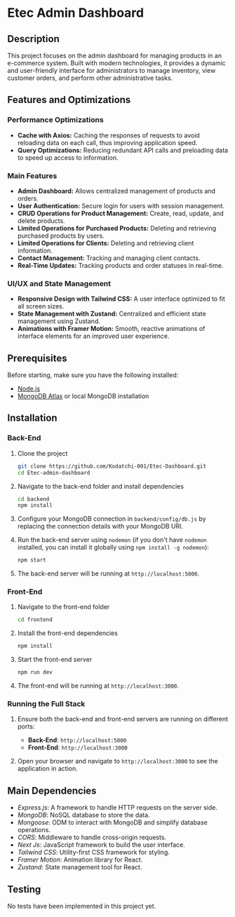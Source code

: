 # Etec Admin Dashboard

## Description
This project focuses on the admin dashboard for managing products in an e-commerce system. Built with modern technologies, 
it provides a dynamic and user-friendly interface for administrators to manage inventory, view customer orders, and perform
other administrative tasks.

## Features and Optimizations

### Performance Optimizations
- **Cache with Axios:** Caching the responses of requests to avoid reloading data on each call, thus improving application speed.
- **Query Optimizations:** Reducing redundant API calls and preloading data to speed up access to information.

### Main Features
- **Admin Dashboard:** Allows centralized management of products and orders.
- **User Authentication:** Secure login for users with session management.
- **CRUD Operations for Product Management:** Create, read, update, and delete products.
- **Limited Operations for Purchased Products:** Deleting and retrieving purchased products by users.
- **Limited Operations for Clients:** Deleting and retrieving client information.
- **Contact Management:** Tracking and managing client contacts.
- **Real-Time Updates:** Tracking products and order statuses in real-time.

### UI/UX and State Management
- **Responsive Design with Tailwind CSS:** A user interface optimized to fit all screen sizes.
- **State Management with Zustand:** Centralized and efficient state management using Zustand.
- **Animations with Framer Motion:** Smooth, reactive animations of interface elements for an improved user experience.

## Prerequisites
Before starting, make sure you have the following installed:
- [Node.js](https://nodejs.org/)
- [MongoDB Atlas](https://www.mongodb.com/cloud/atlas) or local MongoDB installation

## Installation

### Back-End

1. Clone the project
   ```bash
   git clone https://github.com/Kodatchi-001/Etec-Dashboard.git
   cd Etec-admin-dashboard
   ```

2. Navigate to the back-end folder and install dependencies
   ```bash
   cd backend
   npm install
   ```

3. Configure your MongoDB connection in `backend/config/db.js` by replacing the connection details with your MongoDB URI.

4. Run the back-end server using `nodemon` (if you don't have `nodemon` installed, you can install it globally using `npm install -g nodemon`):
   ```bash
   npm start
   ```

5. The back-end server will be running at `http://localhost:5000`.

### Front-End

1. Navigate to the front-end folder
   ```bash
   cd frontend
   ```

2. Install the front-end dependencies
   ```bash
   npm install
   ```

3. Start the front-end server
   ```bash
   npm run dev
   ```

4. The front-end will be running at `http://localhost:3000`.

### Running the Full Stack

1. Ensure both the back-end and front-end servers are running on different ports:
   - **Back-End**: `http://localhost:5000`
   - **Front-End**: `http://localhost:3000`

2. Open your browser and navigate to `http://localhost:3000` to see the application in action.

## Main Dependencies

- *Express.js*: A framework to handle HTTP requests on the server side.
- *MongoDB*: NoSQL database to store the data.
- *Mongoose*: ODM to interact with MongoDB and simplify database operations.
- *CORS*: Middleware to handle cross-origin requests.
- *Next Js*: JavaScript framework to build the user interface.
- *Tailwind CSS*: Utility-first CSS framework for styling.
- *Framer Motion*: Animation library for React.
- *Zustand*: State management tool for React.

## Testing

No tests have been implemented in this project yet.
